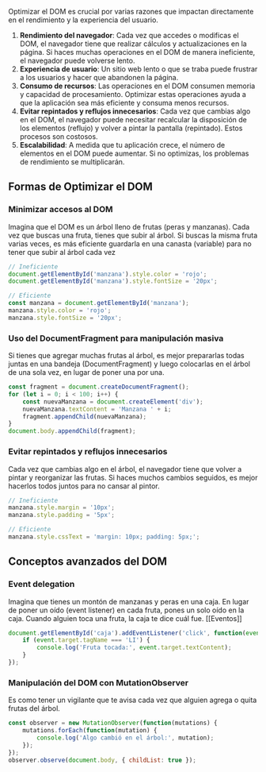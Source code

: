 Optimizar el DOM es crucial por varias razones que impactan directamente en el rendimiento y la experiencia del usuario.

1) **Rendimiento del navegador**: Cada vez que accedes o modificas el DOM, el navegador tiene que realizar cálculos y actualizaciones en la página. Si haces muchas operaciones en el DOM de manera ineficiente, el navegador puede volverse lento.
2) **Experiencia de usuario**: Un sitio web lento o que se traba puede frustrar a los usuarios y hacer que abandonen la página.
3) **Consumo de recursos**: Las operaciones en el DOM consumen memoria y capacidad de procesamiento. Optimizar estas operaciones ayuda a que la aplicación sea más eficiente y consuma menos recursos.
4) **Evitar repintados y reflujos innecesarios**: Cada vez que cambias algo en el DOM, el navegador puede necesitar recalcular la disposición de los elementos (reflujo) y volver a pintar la pantalla (repintado). Estos procesos son costosos.
5) **Escalabilidad**: A medida que tu aplicación crece, el número de elementos en el DOM puede aumentar. Si no optimizas, los problemas de rendimiento se multiplicarán.

## Formas de Optimizar el DOM

### Minimizar accesos al DOM
Imagina que el DOM es un árbol lleno de frutas (peras y manzanas). Cada vez que buscas una fruta, tienes que subir al árbol. Si buscas la misma fruta varias veces, es más eficiente guardarla en una canasta (variable) para no tener que subir al árbol cada vez

```js
// Ineficiente
document.getElementById('manzana').style.color = 'rojo';
document.getElementById('manzana').style.fontSize = '20px';

// Eficiente
const manzana = document.getElementById('manzana');
manzana.style.color = 'rojo';
manzana.style.fontSize = '20px';
```

### Uso del DocumentFragment para manipulación masiva
Si tienes que agregar muchas frutas al árbol, es mejor prepararlas todas juntas en una bandeja (DocumentFragment) y luego colocarlas en el árbol de una sola vez, en lugar de poner una por una.

```js
const fragment = document.createDocumentFragment();
for (let i = 0; i < 100; i++) {
    const nuevaManzana = document.createElement('div');
    nuevaManzana.textContent = 'Manzana ' + i;
    fragment.appendChild(nuevaManzana);
}
document.body.appendChild(fragment);
```

### Evitar repintados y reflujos innecesarios
Cada vez que cambias algo en el árbol, el navegador tiene que volver a pintar y reorganizar las frutas. Si haces muchos cambios seguidos, es mejor hacerlos todos juntos para no cansar al pintor.

```js
// Ineficiente
manzana.style.margin = '10px';
manzana.style.padding = '5px';

// Eficiente
manzana.style.cssText = 'margin: 10px; padding: 5px;';
```


## Conceptos avanzados del DOM
### Event delegation
Imagina que tienes un montón de manzanas y peras en una caja. En lugar de poner un oído (event listener) en cada fruta, pones un solo oído en la caja. Cuando alguien toca una fruta, la caja te dice cuál fue. [[Eventos]]

```js
document.getElementById('caja').addEventListener('click', function(event) {
    if (event.target.tagName === 'LI') {
        console.log('Fruta tocada:', event.target.textContent);
    }
});
```

### Manipulación del DOM con MutationObserver
Es como tener un vigilante que te avisa cada vez que alguien agrega o quita frutas del árbol.

```js
const observer = new MutationObserver(function(mutations) {
    mutations.forEach(function(mutation) {
        console.log('Algo cambió en el árbol:', mutation);
    });
});
observer.observe(document.body, { childList: true });
```